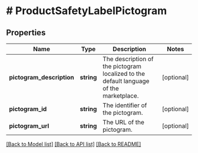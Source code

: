 # # ProductSafetyLabelPictogram

## Properties

Name | Type | Description | Notes
------------ | ------------- | ------------- | -------------
**pictogram_description** | **string** | The description of the pictogram localized to the default language of the marketplace. | [optional]
**pictogram_id** | **string** | The identifier of the pictogram. | [optional]
**pictogram_url** | **string** | The URL of the pictogram. | [optional]

[[Back to Model list]](../../README.md#models) [[Back to API list]](../../README.md#endpoints) [[Back to README]](../../README.md)
